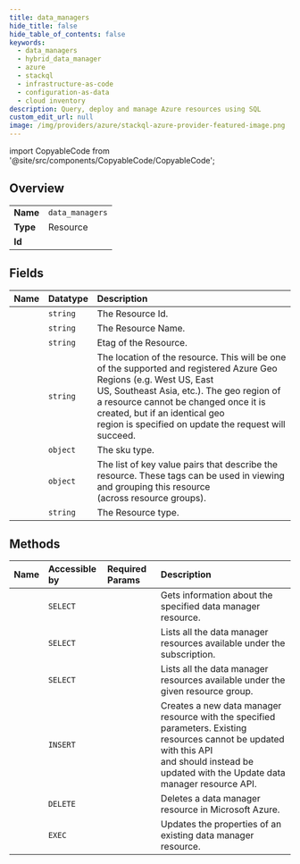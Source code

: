 ```yaml
---
title: data_managers
hide_title: false
hide_table_of_contents: false
keywords:
  - data_managers
  - hybrid_data_manager
  - azure    
  - stackql
  - infrastructure-as-code
  - configuration-as-data
  - cloud inventory
description: Query, deploy and manage Azure resources using SQL
custom_edit_url: null
image: /img/providers/azure/stackql-azure-provider-featured-image.png
---
```


import CopyableCode from '@site/src/components/CopyableCode/CopyableCode';




## Overview
<table><tbody>
<tr><td><b>Name</b></td><td><code>data_managers</code></td></tr>
<tr><td><b>Type</b></td><td>Resource</td></tr>
<tr><td><b>Id</b></td><td><CopyableCode code="azure.hybrid_data_manager.data_managers" /></td></tr>
</tbody></table>

## Fields
| Name | Datatype | Description |
|:-----|:---------|:------------|
| <CopyableCode code="id" /> | `string` | The Resource Id. |
| <CopyableCode code="name" /> | `string` | The Resource Name. |
| <CopyableCode code="etag" /> | `string` | Etag of the Resource. |
| <CopyableCode code="location" /> | `string` | The location of the resource. This will be one of the supported and registered Azure Geo Regions (e.g. West US, East<br />US, Southeast Asia, etc.). The geo region of a resource cannot be changed once it is created, but if an identical geo<br />region is specified on update the request will succeed. |
| <CopyableCode code="sku" /> | `object` | The sku type. |
| <CopyableCode code="tags" /> | `object` | The list of key value pairs that describe the resource. These tags can be used in viewing and grouping this resource<br />(across resource groups). |
| <CopyableCode code="type" /> | `string` | The Resource type. |
## Methods
| Name | Accessible by | Required Params | Description |
|:-----|:--------------|:----------------|:------------|
| <CopyableCode code="get" /> | `SELECT` | <CopyableCode code="dataManagerName, resourceGroupName, subscriptionId" /> | Gets information about the specified data manager resource. |
| <CopyableCode code="list" /> | `SELECT` | <CopyableCode code="subscriptionId" /> | Lists all the data manager resources available under the subscription. |
| <CopyableCode code="list_by_resource_group" /> | `SELECT` | <CopyableCode code="resourceGroupName, subscriptionId" /> | Lists all the data manager resources available under the given resource group. |
| <CopyableCode code="create" /> | `INSERT` | <CopyableCode code="dataManagerName, resourceGroupName, subscriptionId" /> | Creates a new data manager resource with the specified parameters. Existing resources cannot be updated with this API<br />and should instead be updated with the Update data manager resource API. |
| <CopyableCode code="delete" /> | `DELETE` | <CopyableCode code="dataManagerName, resourceGroupName, subscriptionId" /> | Deletes a data manager resource in Microsoft Azure. |
| <CopyableCode code="update" /> | `EXEC` | <CopyableCode code="dataManagerName, resourceGroupName, subscriptionId" /> | Updates the properties of an existing data manager resource. |
